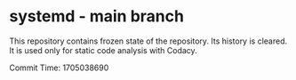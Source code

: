 # systemd - main branch

This repository contains frozen state of the repository.
Its history is cleared. It is used only for static code
analysis with Codacy.

Commit Time: 1705038690